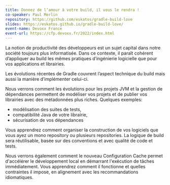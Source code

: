 ```yaml
---
title: Donnez de l’amour à votre build, il vous le rendra !
co-speaker: Paul Merlin
repository: https://github.com/eskatos/gradle-build-love
slides: https://eskatos.github.io/gradle-build-love/
event-name: Devoxx France
event-url: https://cfp.devoxx.fr/2022/index.html
---
```


La notion de productivité des développeurs est un sujet capital dans notre société toujours plus informatisée.
Dans ce contexte, il paraît cohérent d’appliquer au build les mêmes pratiques d’ingénierie logicielle que pour vos applications et librairies.

Les évolutions récentes de Gradle couvrent l’aspect technique du build mais aussi la manière d’implémenter celui-ci.

Nous verrons comment les évolutions pour les projets JVM et la gestion de dépendances permettent de modéliser vos projets et de publier vos librairies avec des métadonnées plus riches.
Quelques exemples:

* modélisation des suites de tests,
* compatibilité Java de votre librairie,
* sécurisation de vos dépendances

Vous apprendrez comment organiser la construction de vos logiciels que vous ayez un mono repository ou plusieurs repositories.
La logique de build sera réutilisable, basée sur des conventions et avec qualité de code et tests.

Nous verrons également comment le nouveau Configuration Cache permet d'accélérer le développement local en démarrant l'exécution de tâches immédiatement.
Vous apprendrez comment il fonctionne et quelles contraintes il impose, en alignement avec les recommandations idiomatiques.
